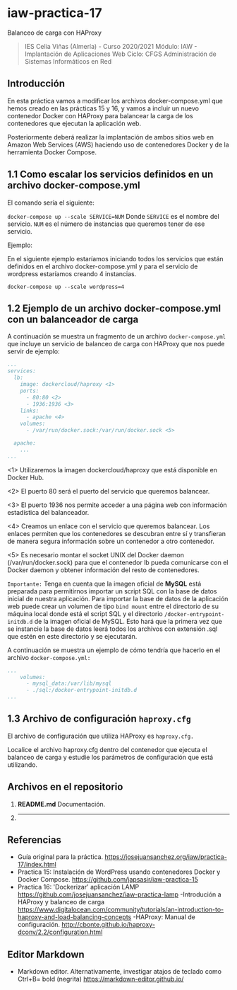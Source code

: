# iaw-practica-17
Balanceo de carga con HAProxy

> IES Celia Viñas (Almería) - Curso 2020/2021
Módulo: IAW - Implantación de Aplicaciones Web
Ciclo: CFGS Administración de Sistemas Informáticos en Red

**Introducción**
------------
En esta práctica vamos a modificar los archivos docker-compose.yml que hemos creado en las prácticas 15 y 16, y vamos a incluir un nuevo contenedor Docker con HAProxy para balancear la carga de los contenedores que ejecutan la aplicación web.

Posteriormente deberá realizar la implantación de ambos sitios web en Amazon Web Services (AWS) haciendo uso de contenedores Docker y de la herramienta Docker Compose.

**1.1 Como escalar los servicios definidos en un archivo docker-compose.yml**
------------
El comando sería el siguiente:

`docker-compose up --scale SERVICE=NUM`
Donde
`SERVICE` es el nombre del servicio.
`NUM` es el número de instancias que queremos tener de ese servicio.

Ejemplo:

En el siguiente ejemplo estaríamos iniciando todos los servicios que están definidos en el archivo docker-compose.yml y para el servicio de wordpress estaríamos creando 4 instancias.

`docker-compose up --scale wordpress=4`

**1.2 Ejemplo de un archivo docker-compose.yml con un balanceador de carga**
------------
A continuación se muestra un fragmento de un archivo ``docker-compose.yml`` que incluye un servicio de balanceo de carga con HAProxy que nos puede servir de ejemplo:

```yaml
...
services:
  lb:
    image: dockercloud/haproxy <1>
    ports:
      - 80:80 <2>
      - 1936:1936 <3>
    links:
      - apache <4>
    volumes:
      - /var/run/docker.sock:/var/run/docker.sock <5>

  apache:
    ...
...
```

<1> Utilizaremos la imagen dockercloud/haproxy que está disponible en Docker Hub.

<2> El puerto 80 será el puerto del servicio que queremos balancear.

<3> El puerto 1936 nos permite acceder a una página web con información estadística del balanceador.

<4> Creamos un enlace con el servicio que queremos balancear. Los enlaces permiten que los contenedores se descubran entre sí y transfieran de manera segura información sobre un contenedor a otro contenedor.

<5> Es necesario montar el socket UNIX del Docker daemon (/var/run/docker.sock) para que el contenedor lb pueda comunicarse con el Docker daemon y obtener información del resto de contenedores.


`Importante:` Tenga en cuenta que la imagen oficial de **MySQL** está preparada para permitirnos importar un script SQL con la base de datos inicial de nuestra aplicación. Para importar la base de datos de la aplicación web puede crear un volumen de tipo `bind mount` entre el directorio de su máquina local donde está el script SQL y el directorio `/docker-entrypoint-initdb.d` de la imagen oficial de MySQL. Esto hará que la primera vez que se instancie la base de datos leerá todos los archivos con extensión .sql que estén en este directorio y se ejecutarán.

A continuación se muestra un ejemplo de cómo tendría que hacerlo en el archivo `docker-compose.yml:`

```yaml
...
    volumes:
      - mysql_data:/var/lib/mysql
      - ./sql:/docker-entrypoint-initdb.d 
...
```

**1.3 Archivo de configuración ``haproxy.cfg``**
------------
El archivo de configuración que utiliza HAProxy es ``haproxy.cfg.``

Localice el archivo haproxy.cfg dentro del contenedor que ejecuta el balanceo de carga y estudie los parámetros de configuración que está utilizando.

**Archivos en el repositorio**
------------
1. **README.md** Documentación.
2. **** 


**Referencias**
------------
- Guía original para la práctica.
https://josejuansanchez.org/iaw/practica-17/index.html
- Practica 15: Instalación de WordPress usando contenedores Docker y Docker Compose.
https://github.com/japsasir/iaw-practica-15
- Practica 16: 'Dockerizar' aplicación LAMP
https://github.com/josejuansanchez/iaw-practica-lamp
-Introdución a HAProxy y balanceo de carga
https://www.digitalocean.com/community/tutorials/an-introduction-to-haproxy-and-load-balancing-concepts
-HAProxy: Manual de configuración.
http://cbonte.github.io/haproxy-dconv/2.2/configuration.html


**Editor Markdown**
------------
- Markdown editor. Alternativamente, investigar atajos de teclado como Ctrl+B= bold (negrita) 
https://markdown-editor.github.io/

